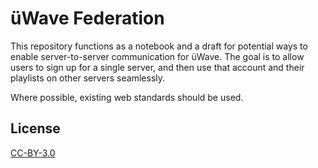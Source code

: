 # üWave Federation

This repository functions as a notebook and a draft for potential ways to enable server-to-server communication for üWave. The goal is to allow users to sign up for a single server, and then use that account and their playlists on other servers seamlessly.

Where possible, existing web standards should be used.

## License

[CC-BY-3.0](https://creativecommons.org/licenses/by/3.0/)
